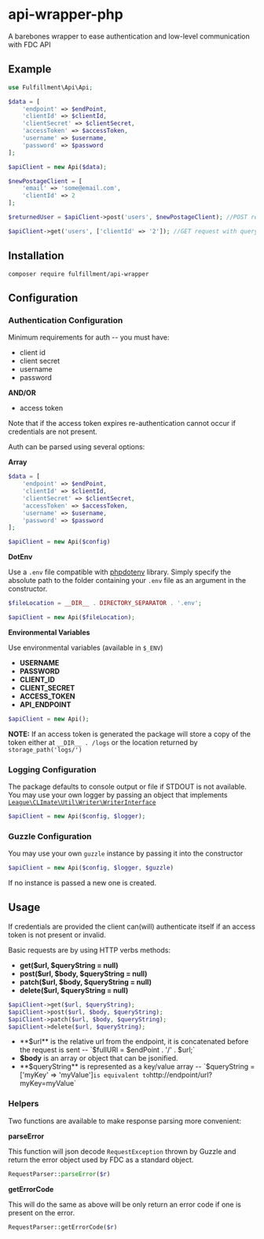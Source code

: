 # api-wrapper-php
A barebones wrapper to ease authentication and low-level communication with FDC API

## Example

```php
use Fulfillment\Api\Api;

$data = [
    'endpoint' => $endPoint,
    'clientId' => $clientId,
    'clientSecret' => $clientSecret,
    'accessToken' => $accessToken,
    'username' => $username,
    'password' => $password
];

$apiClient = new Api($data);

$newPostageClient = [
    'email' => 'some@email.com',
    'clientId' => 2
];

$returnedUser = $apiClient->post('users', $newPostageClient); //POST request with body as json

$apiClient->get('users', ['clientId' => '2']); //GET request with query string ?clientId=2
```
## Installation

```
composer require fulfillment/api-wrapper
```

## Configuration

### Authentication Configuration

Minimum requirements for auth -- you must have:

* client id
* client secret
* username
* password

**AND/OR**

* access token

Note that if the access token expires re-authentication cannot occur if credentials are not present.

Auth can be parsed using several options:

**Array**

```php
$data = [
    'endpoint' => $endPoint,
    'clientId' => $clientId,
    'clientSecret' => $clientSecret,
    'accessToken' => $accessToken,
    'username' => $username,
    'password' => $password
];

$apiClient = new Api($config)
```

**DotEnv**

Use a `.env` file compatible with [phpdotenv](https://github.com/vlucas/phpdotenv) library. Simply specify the absolute path to the folder containing your `.env` file as an argument in the constructor.

```php
$fileLocation = __DIR__ . DIRECTORY_SEPARATOR . '.env';

$apiClient = new Api($fileLocation);
```

**Environmental Variables**

Use environmental variables (available in `$_ENV`)

* **USERNAME**
* **PASSWORD**
* **CLIENT_ID**
* **CLIENT_SECRET**
* **ACCESS_TOKEN**
* **API_ENDPOINT**

```php
$apiClient = new Api();
```

**NOTE:** If an access token is generated the package will store a copy of the token either at `__DIR__ . /logs` or the location returned by `storage_path('logs/')`

### Logging Configuration

The package defaults to console output or file if STDOUT is not available. You may use your own logger by passing an object that implements [`League\CLImate\Util\Writer\WriterInterface`](http://climate.thephpleague.com/output/)

```php
$apiClient = new Api($config, $logger);
```

### Guzzle Configuration

You may use your own `guzzle` instance by passing it into the constructor

```php
$apiClient = new Api($config, $logger, $guzzle)
```

If no instance is passed a new one is created.


## Usage

If credentials are provided the client can(will) authenticate itself if an access token is not present or invalid. 

Basic requests are by using HTTP verbs methods:

* **get($url, $queryString = null)**
* **post($url, $body, $queryString = null)**
* **patch($url, $body, $queryString = null)**
* **delete($url, $queryString = null)**

```php
$apiClient->get($url, $queryString);
$apiClient->post($url, $body, $queryString);
$apiClient->patch($url, $body, $queryString);
$apiClient->delete($url, $queryString);
```

* **$url** is the relative url from the endpoint, it is concatenated before the request is sent -- `$fullURl = $endPoint . '/' . $url;`
* **$body** is an array or object that can be jsonified.
* **$queryString** is represented as a key/value array -- `$queryString = ['myKey' => 'myValue']` is equivalent to `http://endpoint/url?myKey=myValue`

### Helpers

Two functions are available to make response parsing more convenient:

**parseError**

This function will json decode `RequestException` thrown by Guzzle and return the error object used by FDC as a standard object.

```php
RequestParser::parseError($r)
```

**getErrorCode**

This will do the same as above will be only return an error code if one is present on the error.

```php
RequestParser::getErrorCode($r)
```


